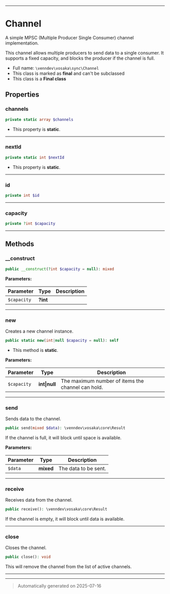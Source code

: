 ***

# Channel

A simple MPSC (Multiple Producer Single Consumer) channel implementation.

This channel allows multiple producers to send data to a single consumer.
It supports a fixed capacity, and blocks the producer if the channel is full.

* Full name: `\venndev\vosaka\sync\Channel`
* This class is marked as **final** and can't be subclassed
* This class is a **Final class**



## Properties


### channels



```php
private static array $channels
```



* This property is **static**.


***

### nextId



```php
private static int $nextId
```



* This property is **static**.


***

### id



```php
private int $id
```






***

### capacity



```php
private ?int $capacity
```






***

## Methods


### __construct



```php
public __construct(?int $capacity = null): mixed
```








**Parameters:**

| Parameter | Type | Description |
|-----------|------|-------------|
| `$capacity` | **?int** |  |





***

### new

Creates a new channel instance.

```php
public static new(int|null $capacity = null): self
```



* This method is **static**.




**Parameters:**

| Parameter | Type | Description |
|-----------|------|-------------|
| `$capacity` | **int&#124;null** | The maximum number of items the channel can hold. |





***

### send

Sends data to the channel.

```php
public send(mixed $data): \venndev\vosaka\core\Result
```

If the channel is full, it will block until space is available.






**Parameters:**

| Parameter | Type | Description |
|-----------|------|-------------|
| `$data` | **mixed** | The data to be sent. |





***

### receive

Receives data from the channel.

```php
public receive(): \venndev\vosaka\core\Result
```

If the channel is empty, it will block until data is available.










***

### close

Closes the channel.

```php
public close(): void
```

This will remove the channel from the list of active channels.










***


***
> Automatically generated on 2025-07-16
